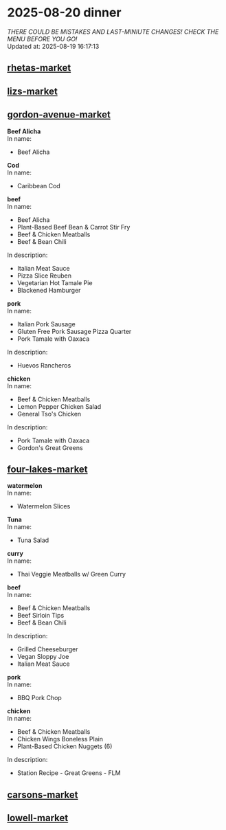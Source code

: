# 2025-08-20 dinner  
*THERE COULD BE MISTAKES AND LAST-MINIUTE CHANGES! CHECK THE MENU BEFORE YOU GO!*  
Updated at: 2025-08-19 16:17:13  
## [rhetas-market](https://wisc-housingdining.nutrislice.com/menu/rhetas-market/dinner/2025-08-20)  
## [lizs-market](https://wisc-housingdining.nutrislice.com/menu/lizs-market/dinner/2025-08-20)  
## [gordon-avenue-market](https://wisc-housingdining.nutrislice.com/menu/gordon-avenue-market/dinner/2025-08-20)  
**Beef Alicha**  
In name:   
 - Beef Alicha  
  
**Cod**  
In name:   
 - Caribbean Cod  
  
**beef**  
In name:   
 - Beef Alicha  
 - Plant-Based Beef Bean & Carrot Stir Fry  
 - Beef & Chicken Meatballs  
 - Beef & Bean Chili  
  
In description:   
 - Italian Meat Sauce  
 - Pizza Slice Reuben  
 - Vegetarian Hot Tamale Pie  
 - Blackened Hamburger  
  
**pork**  
In name:   
 - Italian Pork Sausage  
 - Gluten Free Pork Sausage Pizza Quarter  
 - Pork Tamale with Oaxaca  
  
In description:   
 - Huevos Rancheros  
  
**chicken**  
In name:   
 - Beef & Chicken Meatballs  
 - Lemon Pepper Chicken Salad  
 - General Tso's Chicken  
  
In description:   
 - Pork Tamale with Oaxaca  
 - Gordon's Great Greens  
  
## [four-lakes-market](https://wisc-housingdining.nutrislice.com/menu/four-lakes-market/dinner/2025-08-20)  
**watermelon**  
In name:   
 - Watermelon Slices  
  
**Tuna**  
In name:   
 - Tuna Salad  
  
**curry**  
In name:   
 - Thai Veggie Meatballs w/ Green Curry  
  
**beef**  
In name:   
 - Beef & Chicken Meatballs  
 - Beef Sirloin Tips  
 - Beef & Bean Chili  
  
In description:   
 - Grilled Cheeseburger  
 - Vegan Sloppy Joe  
 - Italian Meat Sauce  
  
**pork**  
In name:   
 - BBQ Pork Chop  
  
**chicken**  
In name:   
 - Beef & Chicken Meatballs  
 - Chicken Wings Boneless Plain  
 - Plant-Based Chicken Nuggets (6)  
  
In description:   
 - Station Recipe - Great Greens - FLM  
  
## [carsons-market](https://wisc-housingdining.nutrislice.com/menu/carsons-market/dinner/2025-08-20)  
## [lowell-market](https://wisc-housingdining.nutrislice.com/menu/lowell-market/dinner/2025-08-20)  
  
